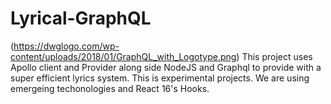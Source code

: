 # Lyrical-GraphQL

(https://dwglogo.com/wp-content/uploads/2018/01/GraphQL_with_Logotype.png)
This project uses Apollo client and Provider along side NodeJS and Graphql to provide with a super efficient lyrics system. This is experimental projects. We are using emergeing techonologies and React 16's Hooks.
